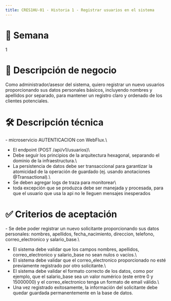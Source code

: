 ```yaml
---
title: CRES1HU-01 - Historia 1 - Registrar usuarios en el sistema
---
```


# 📂 Semana

1

# 🎯 Descripción de negocio

Como administrador/asesor del sistema, quiero registrar un nuevo usuarios proporcionando  sus datos personales básicos, incluyendo nombres y apellidos por separado, para mantener un registro claro y ordenado de los clientes potenciales.

# 🛠️ Descripción técnica

\- microservicio AUTENTICACION con WebFlux.\
- El endpoint (POST /api/v1/usuarios)\
- Debe seguir los principios de la arquitectura hexagonal, separando el dominio de la infraestructura.\
- La persistencia de datos debe ser transaccional para garantizar la atomicidad de la operación de guardado (ej. usando anotaciones \@Transactional).\
- Se deben agregar logs de traza para monitorear\
- toda excepción que se produzca debe ser manejada y procesada, para que
el usuario que usa la api no le lleguen mensajes inesperados


# ✅ Criterios de aceptación

\- Se debe poder registrar un nuevo solicitante proporcionando sus datos personales: nombres, apellidos, fecha_nacimiento, direccion, telefono, correo_electronico y salario_base.\
- El sistema debe validar que los campos nombres, apellidos, correo_electronico y salario_base no sean nulos o vacíos.\
- El sistema debe validar que el correo_electronico proporcionado no esté previamente registrado por otro solicitante.\
- El sistema debe validar el formato correcto de los datos, como por ejemplo, que el salario_base sea un valor numérico (este entre 0 y 15000000) y el correo_electronico tenga un formato de email válido.\
- Una vez registrado exitosamente, la información del solicitante debe quedar guardada permanentemente en la base de datos.
